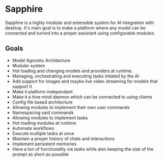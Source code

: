 
# Sapphire

Sapphire is a highly modular and extensible system for AI integration with desktop. It's main goal is to make a platform where any model can be connected and turned into a proper assistant using configurable modules.

## Goals

+ Model Agnostic Architecture 
+ Modular system
+ Hot loading and changing models and providers at runtime.
+ Managing, orchestrating and executing tasks intiated by the AI
+ Add support for images and maybe live video streaming for models that support it
+ Make it platform-independant
+ Make it a hive mind daemon which can be connected to using clients
+ Config file based architecture
+ Allowing modules to implement their own user commands
+ Namespacing said commands
+ Allowing modules to implement tasks
+ Hot loading modules at runtime
+ Automate workflows
+ Execute multiple tasks at once
+ Maintain a proper history of chats and interactions
+ Implement persistent memories
+ Have a ton of functionality via tasks while also keeping the size of the prompt as short as possible
